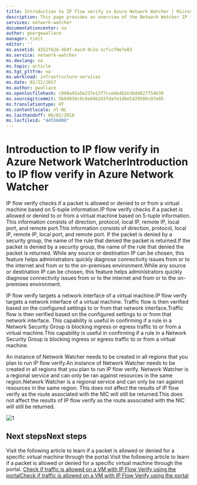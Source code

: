 ```yaml
---
title: Introduction to IP flow verify in Azure Network Watcher | Microsoft Docs
description: This page provides an overview of the Network Watcher IP flow verify capability
services: network-watcher
documentationcenter: na
author: georgewallace
manager: timlt
editor: ''
ms.assetid: d352fb2d-4b4f-4ac4-9c2e-1cfccf0e7e03
ms.service: network-watcher
ms.devlang: na
ms.topic: article
ms.tgt_pltfrm: na
ms.workload: infrastructure-services
ms.date: 02/22/2017
ms.author: gwallace
ms.openlocfilehash: c960a45a5e237e13f7cce6b4b2e3bd4827754b30
ms.sourcegitcommit: 5b9d839c0c0a94b293fdafe1d6e5429506c07e05
ms.translationtype: HT
ms.contentlocale: nl-NL
ms.lasthandoff: 08/02/2018
ms.locfileid: "44556008"
---
```

# <a name="introduction-to-ip-flow-verify-in-azure-network-watcher"></a><span data-ttu-id="10bd3-103">Introduction to IP flow verify in Azure Network Watcher</span><span class="sxs-lookup"><span data-stu-id="10bd3-103">Introduction to IP flow verify in Azure Network Watcher</span></span>

<span data-ttu-id="10bd3-104">IP flow verify checks if a packet is allowed or denied to or from a virtual machine based on 5-tuple information.</span><span class="sxs-lookup"><span data-stu-id="10bd3-104">IP flow verify checks if a packet is allowed or denied to or from a virtual machine based on 5-tuple information.</span></span> <span data-ttu-id="10bd3-105">This information consists of direction, protocol, local IP, remote IP, local port, and remote port.</span><span class="sxs-lookup"><span data-stu-id="10bd3-105">This information consists of direction, protocol, local IP, remote IP, local port, and remote port.</span></span> <span data-ttu-id="10bd3-106">If the packet is denied by a security group, the name of the rule that denied the packet is returned.</span><span class="sxs-lookup"><span data-stu-id="10bd3-106">If the packet is denied by a security group, the name of the rule that denied the packet is returned.</span></span> <span data-ttu-id="10bd3-107">While any source or destination IP can be chosen, this feature helps administrators quickly diagnose connectivity issues from or to the internet and from or to the on-premises environment.</span><span class="sxs-lookup"><span data-stu-id="10bd3-107">While any source or destination IP can be chosen, this feature helps administrators quickly diagnose connectivity issues from or to the internet and from or to the on-premises environment.</span></span>

<span data-ttu-id="10bd3-108">IP flow verify targets a network interface of a virtual machine.</span><span class="sxs-lookup"><span data-stu-id="10bd3-108">IP flow verify targets a network interface of a virtual machine.</span></span> <span data-ttu-id="10bd3-109">Traffic flow is then verified based on the configured settings to or from that network interface.</span><span class="sxs-lookup"><span data-stu-id="10bd3-109">Traffic flow is then verified based on the configured settings to or from that network interface.</span></span> <span data-ttu-id="10bd3-110">This capability is useful in confirming if a rule in a Network Security Group is blocking ingress or egress traffic to or from a virtual machine.</span><span class="sxs-lookup"><span data-stu-id="10bd3-110">This capability is useful in confirming if a rule in a Network Security Group is blocking ingress or egress traffic to or from a virtual machine.</span></span>

<span data-ttu-id="10bd3-111">An instance of Network Watcher needs to be created in all regions that you plan to run IP flow verify.</span><span class="sxs-lookup"><span data-stu-id="10bd3-111">An instance of Network Watcher needs to be created in all regions that you plan to run IP flow verify.</span></span> <span data-ttu-id="10bd3-112">Network Watcher is a regional service and can only be ran against resources in the same region.</span><span class="sxs-lookup"><span data-stu-id="10bd3-112">Network Watcher is a regional service and can only be ran against resources in the same region.</span></span> <span data-ttu-id="10bd3-113">This does not affect the results of IP flow verify as the route associated with the NIC will still be returned.</span><span class="sxs-lookup"><span data-stu-id="10bd3-113">This does not affect the results of IP flow verify as the route associated with the NIC will still be returned.</span></span>

![1][1]

## <a name="next-steps"></a><span data-ttu-id="10bd3-115">Next steps</span><span class="sxs-lookup"><span data-stu-id="10bd3-115">Next steps</span></span>

<span data-ttu-id="10bd3-116">Visit the following article to learn if a packet is allowed or denied for a specific virtual machine through the portal.</span><span class="sxs-lookup"><span data-stu-id="10bd3-116">Visit the following article to learn if a packet is allowed or denied for a specific virtual machine through the portal.</span></span> [<span data-ttu-id="10bd3-117">Check if traffic is allowed on a VM with IP Flow Verify using the portal</span><span class="sxs-lookup"><span data-stu-id="10bd3-117">Check if traffic is allowed on a VM with IP Flow Verify using the portal</span></span>](network-watcher-check-ip-flow-verify-portal.md)

[1]: https://docstestmedia1.blob.core.windows.net/azure-media/articles/network-watcher/media/network-watcher-ip-flow-verify-overview/figure1.png













